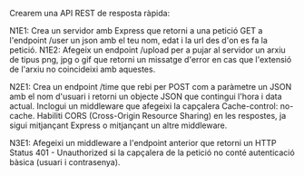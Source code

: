Crearem una API REST de resposta ràpida:

N1E1: Crea un servidor amb Express que retorni a una petició GET a l'endpoint /user un json amb el teu nom, 
edat i la url des d'on es fa la petició.
N1E2: Afegeix un endpoint /upload per a pujar al servidor un arxiu de tipus png, jpg o gif que retorni un missatge d'error en cas que l'extensió de l'arxiu no coincideixi amb aquestes.

N2E1: Crea un endpoint /time que rebi per POST com a paràmetre un JSON amb el nom d'usuari i retorni un objecte JSON que contingui l'hora i data actual. Inclogui un middleware que afegeixi la capçalera Cache-control: no-cache.
Habiliti CORS (Cross-Origin Resource Sharing) en les respostes, ja sigui mitjançant Express o mitjançant un altre middleware.

N3E1: Afegeixi un middleware a l'endpoint anterior que retorni un HTTP Status 401 - Unauthorized si la capçalera de la petició no conté autenticació bàsica (usuari i contrasenya).

